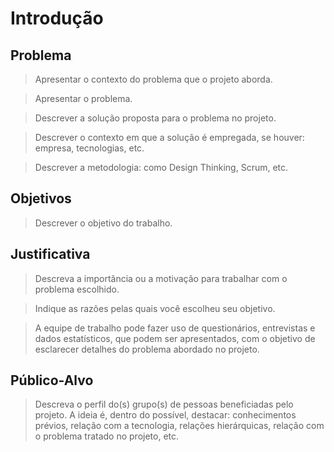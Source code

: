# Introdução

## Problema
> Apresentar o contexto do problema que o projeto aborda.

> Apresentar o problema. 

> Descrever a solução proposta para o problema no projeto.

> Descrever o contexto em que a solução é empregada, se houver: empresa, tecnologias, etc. 

> Descrever a metodologia: como Design Thinking, Scrum, etc.

## Objetivos

> Descrever o objetivo do trabalho.

## Justificativa

> Descreva a importância ou a motivação para trabalhar com o problema escolhido. 

> Indique as razões pelas quais você escolheu seu objetivo.
 
> A equipe de trabalho pode fazer uso de questionários, entrevistas e dados estatísticos, que podem ser apresentados, com o objetivo de esclarecer detalhes do problema abordado no projeto.

## Público-Alvo

> Descreva o perfil do(s) grupo(s) de pessoas beneficiadas pelo projeto. A ideia é, dentro do possível, destacar: conhecimentos prévios, relação com a tecnologia, relações
hierárquicas, relação com o problema tratado no projeto, etc.
